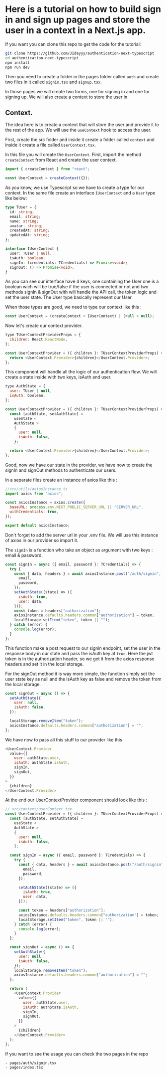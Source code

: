 # Here is a tutorial on how to build sign in and sign up pages and store the user in a context in a Next.js app.

If you want you can clone this repo to get the code for the tutorial:

```bash
git clone https://github.com/JIdayyy/authentication-next-typescript
cd authentication-next-typescript
npm install
npm run dev
```

Then you need to create a folder in the pages folder called `auth` and create two files in it called `signin.tsx` and `signup.tsx`.

In those pages we will create two forms, one for signing in and one for signing up. We will also create a context to store the user in.

## Context.

The idea here is to create a context that will store the user and provide it to the rest of the app. We will use the `useContext` hook to access the user.

First, create the src folder and inside it create a folder called `context` and inside it create a file called `UserContext.tsx`.

In this file you will create the `UserContext`.
First, import the method `createContext` from React and create the user context.

```js
import { createContext } from "react";

const UserContext = createContext({});
```

As you know, we use Typescript so we have to create a type for our context.
In the same file create an interface `IUserContext` and a `User` type like below:

```ts
type TUser = {
  id: string;
  email: string;
  name: string;
  avatar: string;
  createdAt: string;
  updatedAt: string;
};

interface IUserContext {
  user: TUser | null;
  isAuth: boolean;
  signIn: (credentials: TCredentials) => Promise<void>;
  signOut: () => Promise<void>;
}
```

As you can see our interface have 4 keys, one containing the User one is a boolean wich will be true/false if the user is connected or not and two methods signIn & signOut with will handle the API call, the token logic and set the user state.
The User type basically represent our User.

When those types are good, we need to type our context like this :

```js
const UserContext = (createContext < IUserContext) | (null > null);
```

Now let's create our context provider.

```js
type TUserContextProviderProps = {
  children: React.ReactNode,
};

const UserContextProvider = ({ children }: TUserContextProviderProps) => {
  return <UserContext.Provider>{children}</UserContext.Provider>;
};
```

This component will handle all the logic of our authentication flow.
We will create a state inside with two keys, isAuth and user.

```js
type AuthState = {
  user: TUser | null,
  isAuth: boolean,
};

const UserContextProvider = ({ children }: TUserContextProviderProps) => {
  const [authState, setAuthState] =
    useState <
    AuthState >
    {
      user: null,
      isAuth: false,
    };

  return <UserContext.Provider>{children}</UserContext.Provider>;
};
```

Good, now we have our state in the provider, we have now to create the signIn and signOut methods to authenticate our users.

In a separate files create an instance of axios like this :

```js
//src/utils/axiosInstance.ts
import axios from "axios";

const axiosInstance = axios.create({
  baseURL: process.env.NEXT_PUBLIC_SERVER_URL || "SERVER_URL",
  withCredentials: true,
});

export default axiosInstance;
```

Don't forget to add the server url in your .env file.
We will use this instance of axios in our provider so import it.

The `signIn` is a function who take an object as argument with two keys : email & password.

```js
const signIn = async ({ email, password }: TCredentials) => {
  try {
    const { data, headers } = await axiosInstance.post("/auth/signin", {
      email,
      password,
    });
    setAuthState((state) => ({
      isAuth: true,
      user: data,
    }));
    const token = headers["authorization"];
    axiosInstance.defaults.headers.common["authorization"] = token;
    localStorage.setItem("token", token || "");
  } catch (error) {
    console.log(error);
  }
};
```

This function make a post request to our signin endpoint, set the user in the response body in our state and pass the isAuth key at `true`.
Here the jwt token is in the authorization header, so we get it from the axios response headers and set it in the local storage.

For the signOut method it is way more simple, the function simply set the user state key as null and the isAuth key as false and remove the token from the local storage.

```js
const signOut = async () => {
  setAuthState({
    user: null,
    isAuth: false,
  });

  localStorage.removeItem("token");
  axiosInstance.defaults.headers.common["authorization"] = "";
};
```

We have now to pass all this stuff to our provider like this

```js
<UserContext.Provider
  value={{
    user: authState.user,
    isAuth: authState.isAuth,
    signIn,
    signOut,
  }}
>
  {children}
</UserContext.Provider>
```

At the end our UserContextProvider component should look like this :

```js
// src/context/userContext.tsx
const UserContextProvider = ({ children }: TUserContextProviderProps) => {
  const [authState, setAuthState] =
    useState <
    AuthState >
    {
      user: null,
      isAuth: false,
    };

  const signIn = async ({ email, password }: TCredentials) => {
    try {
      const { data, headers } = await axiosInstance.post("/auth/signin", {
        email,
        password,
      });

      setAuthState((state) => ({
        isAuth: true,
        user: data,
      }));

      const token = headers["authorization"];
      axiosInstance.defaults.headers.common["authorization"] = token;
      localStorage.setItem("token", token || "");
    } catch (error) {
      console.log(error);
    }
  };

  const signOut = async () => {
    setAuthState({
      user: null,
      isAuth: false,
    });
    localStorage.removeItem("token");
    axiosInstance.defaults.headers.common["authorization"] = "";
  };

  return (
    <UserContext.Provider
      value={{
        user: authState.user,
        isAuth: authState.isAuth,
        signIn,
        signOut,
      }}
    >
      {children}
    </UserContext.Provider>
  );
};
```

If you want to see the usage you can check the two pages in the repo

```
- pages/auth/signin.tsx
- pages/index.tsx
```
